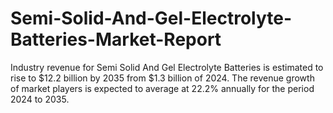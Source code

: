 # Semi-Solid-And-Gel-Electrolyte-Batteries-Market-Report
Industry revenue for Semi Solid And Gel Electrolyte Batteries is estimated to rise to $12.2 billion by 2035 from $1.3 billion of 2024. The revenue growth of market players is expected to average at 22.2% annually for the period 2024 to 2035.
